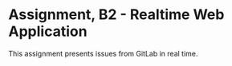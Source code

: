 # Assignment, B2 - Realtime Web Application

This assignment presents issues from GitLab in real time.
